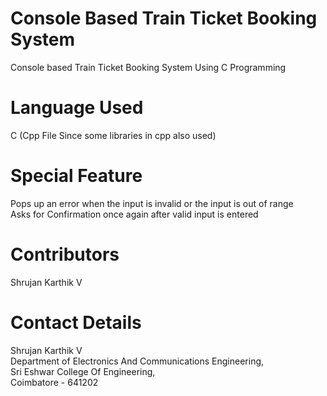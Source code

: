 # Console Based Train Ticket Booking System
Console based Train Ticket Booking System Using C Programming<br>
# Language Used
C (Cpp File Since some libraries in cpp also used)
# Special Feature
Pops up an error when the input is invalid or the input is out of range<br>
Asks for Confirmation once again after valid input is entered
# Contributors
Shrujan Karthik V
# Contact Details
Shrujan Karthik V<br>
Department of Electronics And Communications Engineering,<br>
Sri Eshwar College Of Engineering,<br>
Coimbatore - 641202
